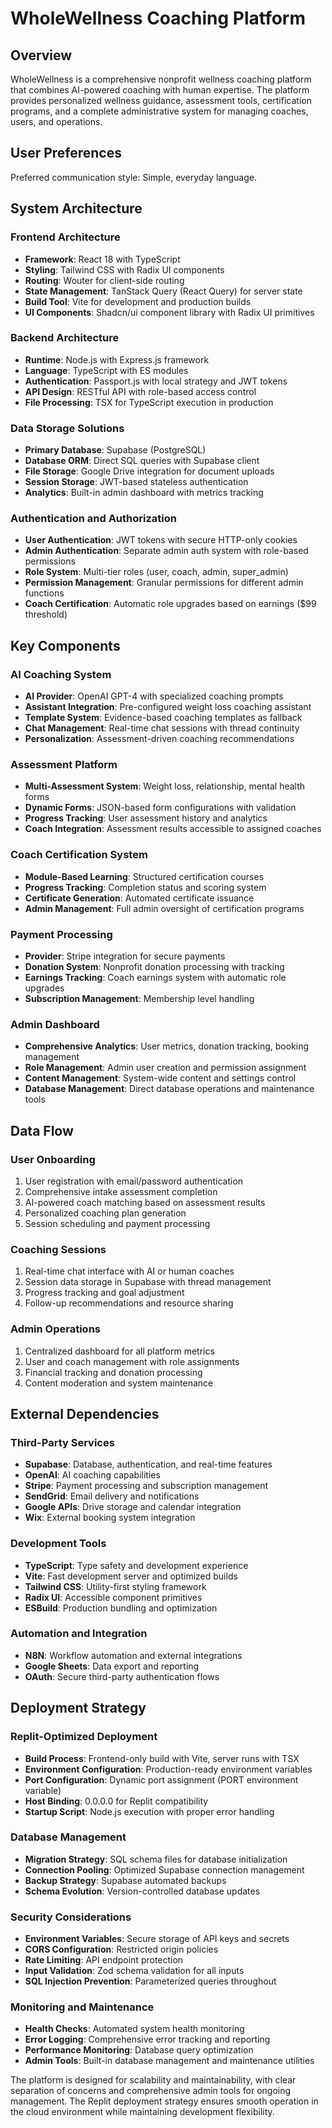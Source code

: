 # WholeWellness Coaching Platform

## Overview

WholeWellness is a comprehensive nonprofit wellness coaching platform that combines AI-powered coaching with human expertise. The platform provides personalized wellness guidance, assessment tools, certification programs, and a complete administrative system for managing coaches, users, and operations.

## User Preferences

Preferred communication style: Simple, everyday language.

## System Architecture

### Frontend Architecture
- **Framework**: React 18 with TypeScript
- **Styling**: Tailwind CSS with Radix UI components
- **Routing**: Wouter for client-side routing
- **State Management**: TanStack Query (React Query) for server state
- **Build Tool**: Vite for development and production builds
- **UI Components**: Shadcn/ui component library with Radix UI primitives

### Backend Architecture
- **Runtime**: Node.js with Express.js framework
- **Language**: TypeScript with ES modules
- **Authentication**: Passport.js with local strategy and JWT tokens
- **API Design**: RESTful API with role-based access control
- **File Processing**: TSX for TypeScript execution in production

### Data Storage Solutions
- **Primary Database**: Supabase (PostgreSQL)
- **Database ORM**: Direct SQL queries with Supabase client
- **File Storage**: Google Drive integration for document uploads
- **Session Storage**: JWT-based stateless authentication
- **Analytics**: Built-in admin dashboard with metrics tracking

### Authentication and Authorization
- **User Authentication**: JWT tokens with secure HTTP-only cookies
- **Admin Authentication**: Separate admin auth system with role-based permissions
- **Role System**: Multi-tier roles (user, coach, admin, super_admin)
- **Permission Management**: Granular permissions for different admin functions
- **Coach Certification**: Automatic role upgrades based on earnings ($99 threshold)

## Key Components

### AI Coaching System
- **AI Provider**: OpenAI GPT-4 with specialized coaching prompts
- **Assistant Integration**: Pre-configured weight loss coaching assistant
- **Template System**: Evidence-based coaching templates as fallback
- **Chat Management**: Real-time chat sessions with thread continuity
- **Personalization**: Assessment-driven coaching recommendations

### Assessment Platform
- **Multi-Assessment System**: Weight loss, relationship, mental health forms
- **Dynamic Forms**: JSON-based form configurations with validation
- **Progress Tracking**: User assessment history and analytics
- **Coach Integration**: Assessment results accessible to assigned coaches

### Coach Certification System
- **Module-Based Learning**: Structured certification courses
- **Progress Tracking**: Completion status and scoring system
- **Certificate Generation**: Automated certificate issuance
- **Admin Management**: Full admin oversight of certification programs

### Payment Processing
- **Provider**: Stripe integration for secure payments
- **Donation System**: Nonprofit donation processing with tracking
- **Earnings Tracking**: Coach earnings system with automatic role upgrades
- **Subscription Management**: Membership level handling

### Admin Dashboard
- **Comprehensive Analytics**: User metrics, donation tracking, booking management
- **Role Management**: Admin user creation and permission assignment
- **Content Management**: System-wide content and settings control
- **Database Management**: Direct database operations and maintenance tools

## Data Flow

### User Onboarding
1. User registration with email/password authentication
2. Comprehensive intake assessment completion
3. AI-powered coach matching based on assessment results
4. Personalized coaching plan generation
5. Session scheduling and payment processing

### Coaching Sessions
1. Real-time chat interface with AI or human coaches
2. Session data storage in Supabase with thread management
3. Progress tracking and goal adjustment
4. Follow-up recommendations and resource sharing

### Admin Operations
1. Centralized dashboard for all platform metrics
2. User and coach management with role assignments
3. Financial tracking and donation processing
4. Content moderation and system maintenance

## External Dependencies

### Third-Party Services
- **Supabase**: Database, authentication, and real-time features
- **OpenAI**: AI coaching capabilities
- **Stripe**: Payment processing and subscription management
- **SendGrid**: Email delivery and notifications
- **Google APIs**: Drive storage and calendar integration
- **Wix**: External booking system integration

### Development Tools
- **TypeScript**: Type safety and development experience
- **Vite**: Fast development server and optimized builds
- **Tailwind CSS**: Utility-first styling framework
- **Radix UI**: Accessible component primitives
- **ESBuild**: Production bundling and optimization

### Automation and Integration
- **N8N**: Workflow automation and external integrations
- **Google Sheets**: Data export and reporting
- **OAuth**: Secure third-party authentication flows

## Deployment Strategy

### Replit-Optimized Deployment
- **Build Process**: Frontend-only build with Vite, server runs with TSX
- **Environment Configuration**: Production-ready environment variables
- **Port Configuration**: Dynamic port assignment (PORT environment variable)
- **Host Binding**: 0.0.0.0 for Replit compatibility
- **Startup Script**: Node.js execution with proper error handling

### Database Management
- **Migration Strategy**: SQL schema files for database initialization
- **Connection Pooling**: Optimized Supabase connection management
- **Backup Strategy**: Supabase automated backups
- **Schema Evolution**: Version-controlled database updates

### Security Considerations
- **Environment Variables**: Secure storage of API keys and secrets
- **CORS Configuration**: Restricted origin policies
- **Rate Limiting**: API endpoint protection
- **Input Validation**: Zod schema validation for all inputs
- **SQL Injection Prevention**: Parameterized queries throughout

### Monitoring and Maintenance
- **Health Checks**: Automated system health monitoring
- **Error Logging**: Comprehensive error tracking and reporting
- **Performance Monitoring**: Database query optimization
- **Admin Tools**: Built-in database management and maintenance utilities

The platform is designed for scalability and maintainability, with clear separation of concerns and comprehensive admin tools for ongoing management. The Replit deployment strategy ensures smooth operation in the cloud environment while maintaining development flexibility.